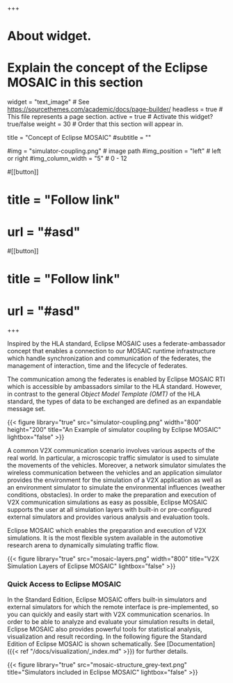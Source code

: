 +++
# About widget.
# Explain the concept of the Eclipse MOSAIC in this section
widget = "text_image"  # See https://sourcethemes.com/academic/docs/page-builder/
headless = true  # This file represents a page section.
active = true  # Activate this widget? true/false
weight = 30  # Order that this section will appear in.

title = "Concept of Eclipse&nbsp;MOSAIC"
#subtitle = ""

#img = "simulator-coupling.png" # image path
#img_position = "left" # left or right
#img_column_width = "5" # 0 - 12

#[[button]]
#  title = "Follow link"
#  url = "#asd"
#[[button]]
#  title = "Follow link"
#  url = "#asd"
+++


Inspired by the HLA standard, Eclipse MOSAIC uses a federate-ambassador concept that enables a connection to our MOSAIC runtime infrastructure which handle synchronization and communication of the federates, the management of interaction, time and the lifecycle of federates.

The communication among the federates is enabled by Eclipse MOSAIC RTI which is accessible by ambassadors similar to the HLA standard. However, in contrast to the general _Object Model Template (OMT)_ of the HLA standard, the types of data to be exchanged are defined as an expandable message set.

{{< figure library="true" src="simulator-coupling.png" width="800" height="200" title="An Example of simulator coupling by Eclipse MOSAIC" lightbox="false" >}}

A common V2X communication scenario involves various aspects of the real world. In particular, a microscopic traffic simulator is used to simulate the movements of the vehicles. Moreover, a network simulator simulates the wireless communication between the vehicles and an application simulator provides the environment for the simulation of a V2X application as well as an environment simulator to simulate the environmental influences (weather conditions, obstacles). In order to make the preparation and execution of V2X communication simulations as easy as possible, Eclipse MOSAIC supports the user at all simulation layers with built-in or pre-configured external simulators and provides various analysis and evaluation tools.

Eclipse MOSAIC which enables the preparation and execution of V2X simulations. It is the most flexible system available in the automotive research arena to dynamically simulating traffic flow. 

{{< figure library="true" src="mosaic-layers.png" width="800" title="V2X Simulation Layers of Eclipse MOSAIC" lightbox="false" >}}

### Quick Access to Eclipse MOSAIC 

In the Standard Edition, Eclipse MOSAIC offers built-in simulators and external simulators for which the remote interface is pre-implemented, so you can quickly and easily start with V2X communication scenarios. In order to be able to analyze and evaluate your simulation results in detail, Eclipse MOSAIC also provides powerful tools for statistical analysis, visualization and result recording. In the following figure the Standard Edition of Eclipse MOSAIC is shown schematically. See [Documentation]({{< ref "/docs/visualization/_index.md" >}}) for further details.

{{< figure library="true" src="mosaic-structure_grey-text.png" title="Simulators included in Eclipse MOSAIC" lightbox="false" >}}